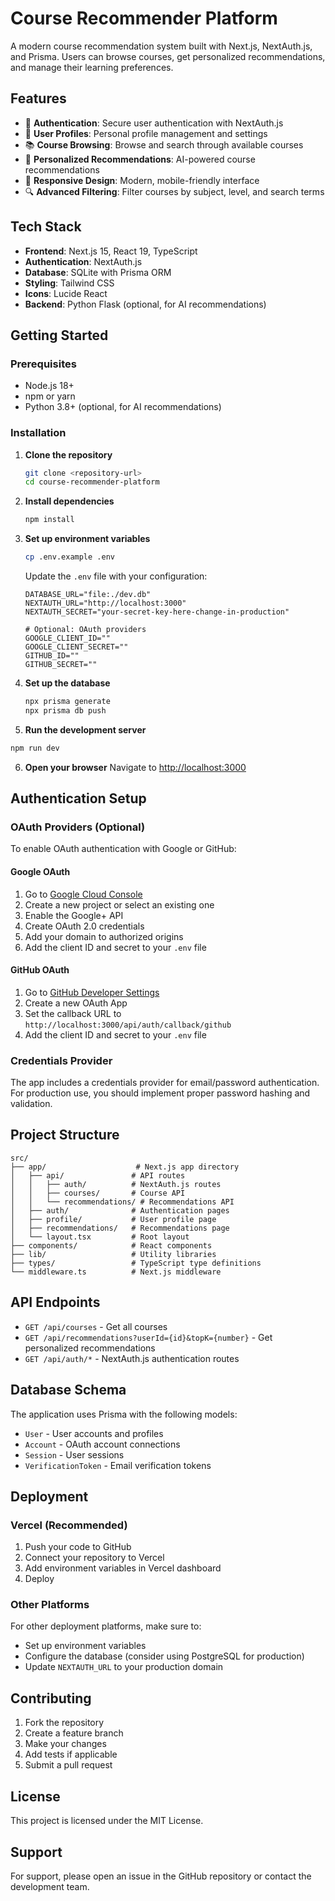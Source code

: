 # Course Recommender Platform

A modern course recommendation system built with Next.js, NextAuth.js, and Prisma. Users can browse courses, get personalized recommendations, and manage their learning preferences.

## Features

- 🔐 **Authentication**: Secure user authentication with NextAuth.js
- 👤 **User Profiles**: Personal profile management and settings
- 📚 **Course Browsing**: Browse and search through available courses
- 🎯 **Personalized Recommendations**: AI-powered course recommendations
- 📱 **Responsive Design**: Modern, mobile-friendly interface
- 🔍 **Advanced Filtering**: Filter courses by subject, level, and search terms

## Tech Stack

- **Frontend**: Next.js 15, React 19, TypeScript
- **Authentication**: NextAuth.js
- **Database**: SQLite with Prisma ORM
- **Styling**: Tailwind CSS
- **Icons**: Lucide React
- **Backend**: Python Flask (optional, for AI recommendations)

## Getting Started

### Prerequisites

- Node.js 18+ 
- npm or yarn
- Python 3.8+ (optional, for AI recommendations)

### Installation

1. **Clone the repository**
   ```bash
   git clone <repository-url>
   cd course-recommender-platform
   ```

2. **Install dependencies**
   ```bash
   npm install
   ```

3. **Set up environment variables**
   ```bash
   cp .env.example .env
   ```
   
   Update the `.env` file with your configuration:
   ```env
   DATABASE_URL="file:./dev.db"
   NEXTAUTH_URL="http://localhost:3000"
   NEXTAUTH_SECRET="your-secret-key-here-change-in-production"
   
   # Optional: OAuth providers
   GOOGLE_CLIENT_ID=""
   GOOGLE_CLIENT_SECRET=""
   GITHUB_ID=""
   GITHUB_SECRET=""
   ```

4. **Set up the database**
   ```bash
   npx prisma generate
   npx prisma db push
   ```

5. **Run the development server**
```bash
npm run dev
   ```

6. **Open your browser**
   Navigate to [http://localhost:3000](http://localhost:3000)

## Authentication Setup

### OAuth Providers (Optional)

To enable OAuth authentication with Google or GitHub:

#### Google OAuth
1. Go to [Google Cloud Console](https://console.cloud.google.com/)
2. Create a new project or select an existing one
3. Enable the Google+ API
4. Create OAuth 2.0 credentials
5. Add your domain to authorized origins
6. Add the client ID and secret to your `.env` file

#### GitHub OAuth
1. Go to [GitHub Developer Settings](https://github.com/settings/developers)
2. Create a new OAuth App
3. Set the callback URL to `http://localhost:3000/api/auth/callback/github`
4. Add the client ID and secret to your `.env` file

### Credentials Provider

The app includes a credentials provider for email/password authentication. For production use, you should implement proper password hashing and validation.

## Project Structure

```
src/
├── app/                    # Next.js app directory
│   ├── api/               # API routes
│   │   ├── auth/          # NextAuth.js routes
│   │   ├── courses/       # Course API
│   │   └── recommendations/ # Recommendations API
│   ├── auth/              # Authentication pages
│   ├── profile/           # User profile page
│   ├── recommendations/   # Recommendations page
│   └── layout.tsx         # Root layout
├── components/            # React components
├── lib/                   # Utility libraries
├── types/                 # TypeScript type definitions
└── middleware.ts          # Next.js middleware
```

## API Endpoints

- `GET /api/courses` - Get all courses
- `GET /api/recommendations?userId={id}&topK={number}` - Get personalized recommendations
- `GET /api/auth/*` - NextAuth.js authentication routes

## Database Schema

The application uses Prisma with the following models:
- `User` - User accounts and profiles
- `Account` - OAuth account connections
- `Session` - User sessions
- `VerificationToken` - Email verification tokens

## Deployment

### Vercel (Recommended)

1. Push your code to GitHub
2. Connect your repository to Vercel
3. Add environment variables in Vercel dashboard
4. Deploy

### Other Platforms

For other deployment platforms, make sure to:
- Set up environment variables
- Configure the database (consider using PostgreSQL for production)
- Update `NEXTAUTH_URL` to your production domain

## Contributing

1. Fork the repository
2. Create a feature branch
3. Make your changes
4. Add tests if applicable
5. Submit a pull request

## License

This project is licensed under the MIT License.

## Support

For support, please open an issue in the GitHub repository or contact the development team.
